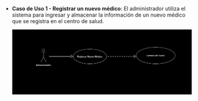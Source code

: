 * **Caso de Uso 1 - Registrar un nuevo médico**: El administrador utiliza el sistema para ingresar y almacenar la información de un nuevo médico que se registra en el centro de salud.

  ![Diagrama de Caso de Uso - Registrar Nuevo Médico](./Archivos%20Actividad%202/Adicionales/Imagenes/Diagrama_Caso_1.png)
